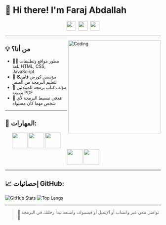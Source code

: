# 👋 Hi there! I'm Faraj Abdallah

<p align="center">
  <a href="https://facebook.com/farajabdallah" target="_blank"><img src="https://cdn.jsdelivr.net/npm/simple-icons@3.0.1/icons/facebook.svg" height="30" /></a>&nbsp;
  <a href="https://wa.me/201091838789" target="_blank"><img src="https://cdn.jsdelivr.net/npm/simple-icons@3.0.1/icons/whatsapp.svg" height="30" /></a>&nbsp;
  <a href="mailto:farajbdallh891@gmail.com" target="_blank"><img src="https://cdn.jsdelivr.net/npm/simple-icons@3.0.1/icons/gmail.svg" height="30" /></a>
</p>

---

<img align="right" alt="Coding" width="300" src="https://media.giphy.com/media/qgQUggAC3Pfv687qPC/giphy.gif" />

## 💡 من أنا؟
- 👨‍💻 مطور مواقع وتطبيقات بلغة HTML, CSS, JavaScript
- 🧠 مؤسس كورس **فابريكا** لتعليم البرمجة من الصفر
- 📘 مؤلف كتاب برمجة للمبتدئين بصيغة PDF
- 🎯 هدفي تبسيط البرمجة لأي شخص مهما كان مستواه

---

## 🔧 المهارات:
<p align="center">
  <img src="https://www.vectorlogo.zone/logos/html5/html5-icon.svg" width="50" />
  <img src="https://www.vectorlogo.zone/logos/w3_css/w3_css-icon.svg" width="50" />
  <img src="https://www.vectorlogo.zone/logos/javascript/javascript-icon.svg" width="50" />
  <img src="https://www.vectorlogo.zone/logos/reactjs/reactjs-icon.svg" width="50" />
  <img src="https://www.vectorlogo.zone/logos/github/github-icon.svg" width="50" />
</p>

---

## 📈 إحصائيات GitHub:
![GitHub Stats](https://github-readme-stats.vercel.app/api?username=Balloon453&show_icons=true&theme=radical)
![Top Langs](https://github-readme-stats.vercel.app/api/top-langs/?username=Balloon453&layout=compact&theme=radical)

---

> 💬 تواصل معي عبر واتساب أو الإيميل أو فيسبوك، واستعد تبدأ رحلتك في البرمجة 🚀
